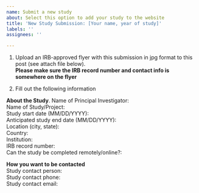 ```yaml
---
name: Submit a new study
about: Select this option to add your study to the website
title: 'New Study Submission: [Your name, year of study]'
labels: ''
assignees: ''

---
```


1. Upload an IRB-approved flyer with this submission in jpg format to this post (see attach file below).  
**Please make sure the IRB record number and contact info is somewhere on the flyer**

2. Fill out the following information

**About the Study**. 
Name of Principal Investigator:  
Name of Study/Project:  
Study start date (MM/DD/YYYY):   
Anticipated study end date (MM/DD/YYYY):  
Location (city, state):  
Country:  
Institution:  
IRB record number:  
Can the study be completed remotely/online?: 

**How you want to be contacted**  
Study contact person:  
Study contact phone:  
Study contact email:  
